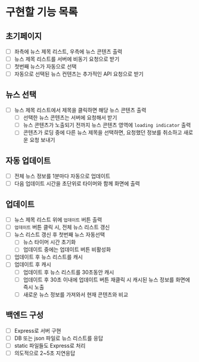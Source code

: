 # 구현할 기능 목록

## 초기페이지
- [ ] 좌측에 뉴스 제목 리스트, 우측에 뉴스 콘텐츠 출력
- [ ] 뉴스 제목 리스트를 서버에 비동기 요청으로 받기
- [ ] 첫번째 뉴스가 자동으로 선택
- [ ] 자동으로 선택된 뉴스 컨텐츠는 추가적인 API 요청으로 받기

## 뉴스 선택
- [ ] 뉴스 제목 리스트에서 제목을 클릭하면 해당 뉴스 콘텐츠 출력
  - [ ] 선택한 뉴스 콘텐츠는 서버에 요청해서 받기
  - [ ] 뉴스 콘텐츠가 노출되기 전까지 뉴스 콘텐츠 영역에 `loading indicator` 출력
  - [ ] 콘텐츠가 로딩 중에 다른 뉴스 제목을 선택하면, 요청했던 정보를 취소하고 새로운 요청 보내기

## 자동 업데이트
- [ ] 전체 뉴스 정보를 1분마다 자동으로 업데이트
- [ ] 다음 업데이트 시간을 초단위로 타이머와 함께 화면에 출력

## 업데이트
- [ ] 뉴스 제목 리스트 위에 `업데이트` 버튼 출력
- [ ] `업데이트` 버튼 클릭 시, 전체 뉴스 리스트 갱신
- [ ] 뉴스 리스트 갱신 후 첫번째 뉴스 자동선택
  - [ ] 뉴스 타이머 시간 초기화
  - [ ] 업데이트 중에는 업데이트 버튼 비활성화
- [ ] 업데이트 후 뉴스 리스트를 캐시
- [ ] 업데이트 후 캐시
  - [ ] 업데이트 후 뉴스 리스트를 30초동안 캐시
  - [ ] 업데이트 후 30초 이내에 업데이트 버튼 재클릭 시 캐시된 뉴스 정보를 화면에 즉시 노출
  - [ ] 새로운 뉴스 정보를 가져와서 현재 콘텐츠와 비교

## 백엔드 구성
- [ ] Express로 서버 구현
- [ ] DB 또는 json 파일로 뉴스 리스트를 응답
- [ ] static 파일들도 Express로 처리
- [ ] 의도적으로 2~5초 지연응답
